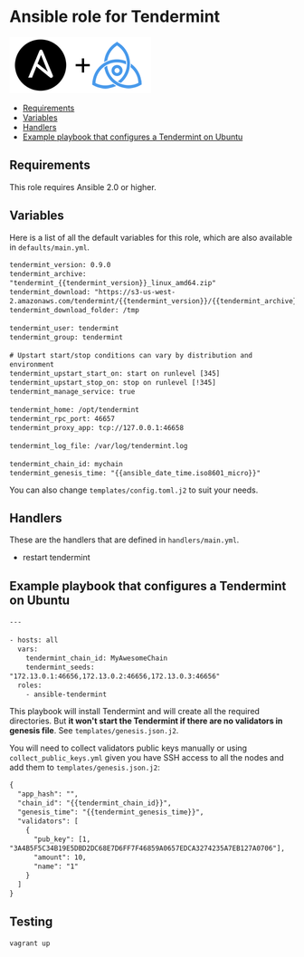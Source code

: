 # Ansible role for Tendermint

![Ansible plus Tendermint](img/a_plus_t.png)

* [Requirements](#requirements)
* [Variables](#variables)
* [Handlers](#handlers)
* [Example playbook that configures a Tendermint on Ubuntu](#example-playbook-that-configures-a-tendermint-on-ubuntu)

## Requirements

This role requires Ansible 2.0 or higher.

## Variables

Here is a list of all the default variables for this role, which are also
available in `defaults/main.yml`.

```
tendermint_version: 0.9.0
tendermint_archive: "tendermint_{{tendermint_version}}_linux_amd64.zip"
tendermint_download: "https://s3-us-west-2.amazonaws.com/tendermint/{{tendermint_version}}/{{tendermint_archive}}"
tendermint_download_folder: /tmp

tendermint_user: tendermint
tendermint_group: tendermint

# Upstart start/stop conditions can vary by distribution and environment
tendermint_upstart_start_on: start on runlevel [345]
tendermint_upstart_stop_on: stop on runlevel [!345]
tendermint_manage_service: true

tendermint_home: /opt/tendermint
tendermint_rpc_port: 46657
tendermint_proxy_app: tcp://127.0.0.1:46658

tendermint_log_file: /var/log/tendermint.log

tendermint_chain_id: mychain
tendermint_genesis_time: "{{ansible_date_time.iso8601_micro}}"
```

You can also change `templates/config.toml.j2` to suit your needs.

## Handlers

These are the handlers that are defined in `handlers/main.yml`.

* restart tendermint

## Example playbook that configures a Tendermint on Ubuntu

```
---

- hosts: all
  vars:
    tendermint_chain_id: MyAwesomeChain
    tendermint_seeds: "172.13.0.1:46656,172.13.0.2:46656,172.13.0.3:46656"
  roles:
    - ansible-tendermint
```

This playbook will install Tendermint and will create all the required
directories. But **it won't start the Tendermint if there are no validators in
genesis file**. See `templates/genesis.json.j2`.

You will need to collect validators public keys manually or using
`collect_public_keys.yml` given you have SSH access to all the nodes and add
them to `templates/genesis.json.j2`:

```
{
  "app_hash": "",
  "chain_id": "{{tendermint_chain_id}}",
  "genesis_time": "{{tendermint_genesis_time}}",
  "validators": [
    {
      "pub_key": [1, "3A4B5F5C34B19E5DBD2DC68E7D6FF7F46859A0657EDCA3274235A7EB127A0706"],
      "amount": 10,
      "name": "1"
    }
  ]
}
```

## Testing

```
vagrant up
```
